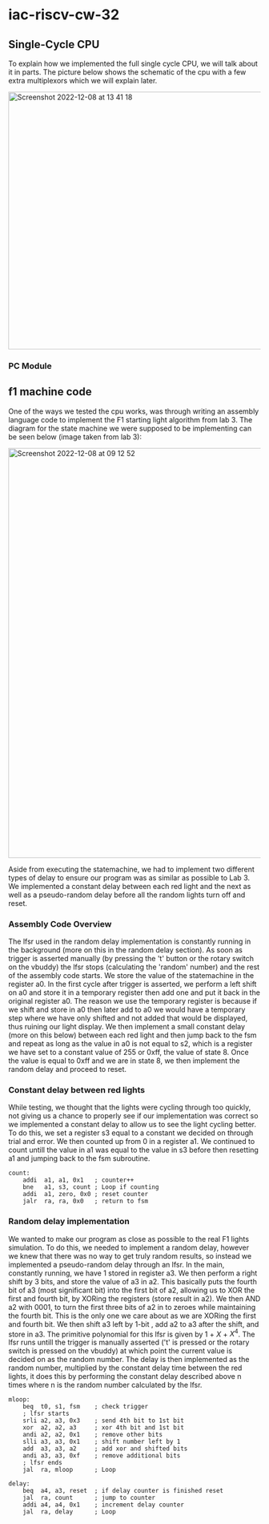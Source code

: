 # iac-riscv-cw-32
## Single-Cycle CPU
To explain how we implemented the full single cycle CPU, we will talk about it in parts. The picture below shows the schematic of the cpu with a few extra multiplexors which we will explain later.

<img width="514" alt="Screenshot 2022-12-08 at 13 41 18" src="https://user-images.githubusercontent.com/116260803/206461093-a04f7036-d5ce-47a8-9e6b-5642c93bab6f.png">

### PC Module




## f1 machine code

One of the ways we tested the cpu works, was through writing an assembly language code to implement the F1 starting light algorithm from lab 3. The diagram for the state machine we were supposed to be implementing can be seen below (image taken from lab 3):

<img width="818" alt="Screenshot 2022-12-08 at 09 12 52" src="https://user-images.githubusercontent.com/116260803/206406136-199757c4-16d2-4f60-b2b5-da45afca4444.png">

Aside from executing the statemachine, we had to implement two different types of delay to ensure our program was as similar as possible to Lab 3. We implemented a constant delay between each red light and the next as well as a pseudo-random delay before all the random lights turn off and reset.
### Assembly Code Overview

The lfsr used in the random delay implementation is constantly running in the background (more on this in the random delay section). As soon as trigger is asserted manually (by pressing the 't' button or the rotary switch on the vbuddy) the lfsr stops (calculating the 'random' number) and the rest of the assembly code starts. We store the value of the statemachine in the register a0. In the first cycle after trigger is asserted, we perform a left shift on a0 and store it in a temporary register then add one and put it back in the original register a0. The reason we use the temporary register is because if we shift and store in a0 then later add to a0 we would have a temporary step where we have only shifted and not added that would be displayed, thus ruining our light display. We then implement a small constant delay (more on this below) between each red light and then jump back to the fsm and repeat as long as the value in a0 is not equal to s2, which is a register we have set to a constant value of 255 or 0xff, the value of state 8. Once the value is equal to 0xff and we are in state 8, we then implement the random delay and proceed to reset. 

### Constant delay between red lights

While testing, we thought that the lights were cycling through too quickly, not giving us a chance to properly see if our implementation was correct so we implemented a constant delay to allow us to see the light cycling better. To do this, we set a register s3 equal to a constant we decided on through trial and error. We then counted up from 0 in a register a1. We continued to count untill the value in a1 was equal to the value in s3 before then resetting a1 and jumping back to the fsm subroutine.

``` assembly
count:
    addi  a1, a1, 0x1   ; counter++ 
    bne   a1, s3, count ; Loop if counting 
    addi  a1, zero, 0x0 ; reset counter 
    jalr  ra, ra, 0x0   ; return to fsm 
 ```

### Random delay implementation

We wanted to make our program as close as possible to the real F1 lights simulation. To do this, we needed to implement a random delay, however we knew that there was no way to get truly random results, so instead we implemented a pseudo-random delay through an lfsr. In the main, constantly running, we have 1 stored in register a3. We then perform a right shift by 3 bits, and store the value of a3 in a2. This basically puts the fourth bit of a3 (most significant bit) into the first bit of a2, allowing us to XOR the first and fourth bit, by XORing the registers (store result in a2). We then AND a2 with 0001, to turn the first three bits of a2 in to zeroes while maintaining the fourth bit. This is the only one we care about as we are XORing the first and fourth bit. We then shift a3 left by 1-bit , add a2 to a3 after the shift, and store in a3. The primitive polynomial for this lfsr is given by  $1$ + $X$ + $X^4$.
The lfsr runs untill the trigger is manually asserted ('t' is pressed or the rotary switch is pressed on the vbuddy) at which point the current value is decided on as the random number. The delay is then implemented as the random number, multiplied by the constant delay time between the red lights, it does this by performing the constant delay described above n times where n is the random number calculated by the lfsr.

``` assembly
mloop:
    beq  t0, s1, fsm    ; check trigger  
    ; lfsr starts 
    srli a2, a3, 0x3    ; send 4th bit to 1st bit 
    xor  a2, a2, a3     ; xor 4th bit and 1st bit 
    andi a2, a2, 0x1    ; remove other bits 
    slli a3, a3, 0x1    ; shift number left by 1 
    add  a3, a3, a2     ; add xor and shifted bits 
    andi a3, a3, 0xf    ; remove additional bits 
    ; lfsr ends 
    jal  ra, mloop      ; Loop  
    
delay:
    beq  a4, a3, reset  ; if delay counter is finished reset 
    jal  ra, count      ; jump to counter 
    addi a4, a4, 0x1    ; increment delay counter 
    jal  ra, delay      ; Loop 
    
```

